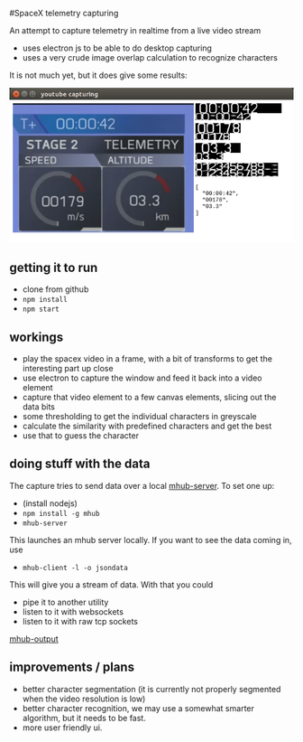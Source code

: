 #SpaceX telemetry capturing

An attempt to capture telemetry in realtime from a live video stream

- uses electron js to be able to do desktop capturing
- uses a very crude image overlap calculation to recognize characters

It is not much yet, but it does give some results:

![example.png](example.png)

## getting it to run

- clone from github
- `npm install`
- `npm start`

## workings

- play the spacex video in a frame, with a bit of transforms to get the interesting part up close
- use electron to capture the window and feed it back into a video element
- capture that video element to a few canvas elements, slicing out the data bits
- some thresholding to get the individual characters in greyscale
- calculate the similarity with predefined characters and get the best
- use that to guess the character

## doing stuff with the data

The capture tries to send data over a local [mhub-server](https://github.com/poelstra/mhub). To set one up:

- (install nodejs)
- `npm install -g mhub`
- `mhub-server`

This launches an mhub server locally. If you want to see the data coming in, use

- `mhub-client -l -o jsondata`

This will give you a stream of data. With that you could

- pipe it to another utility
- listen to it with websockets
- listen to it with raw tcp sockets

[mhub-output](mhub-output.png)

## improvements / plans

- better character segmentation (it is currently not properly segmented when the video resolution is low)
- better character recognition, we may use a somewhat smarter algorithm, but it needs to be fast.
- more user friendly ui.